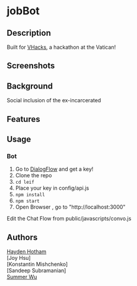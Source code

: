 jobBot
=======

## Description

Built for [VHacks](https://vhacks.org/), a hackathon at the Vatican! 


## Screenshots



## Background

Social inclusion of the ex-incarcerated


## Features



## Usage

### Bot
1. Go to [DialogFlow](https://dialogflow.com/) and get a key!
2. Clone the repo
3. `cd leif`
4. Place your key in config/api.js
5. `npm install`
6. `npm start`
7. Open Browser , go to "http://localhost:3000"

  Edit the Chat Flow from public/javascripts/convo.js

## Authors

[Hayden Hotham](https://github.com/EmotionlessVR)<br>
[Joy Hsu]<br>
[Konstantin Mishchenko]<br>
[Sandeep Subramanian]<br>
[Summer Wu](https://github.com/sw5813)<br>

